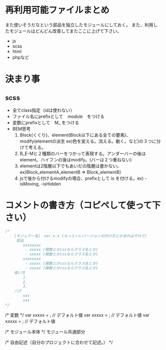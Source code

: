 # 再利用可能ファイルまとめ
また使いそうだなという部品を独立したモジュールにしておく。
また、利用したモジュールはどんどん改善してまたここに上げて下さい。

- js
- scss
- html
- phpなど

# 決まり事
## scss
- 全てclass指定（idは使わない）
- ファイル名にprefixとして　_module_　をつける
- 変数にprefixとして　M_ をつける
- BEM思考
    1. Block(くくり)、element(Block以下にある全ての要素)、modify(elementの派生 ex)色を変える。消える。動く。など)の３つに分けて考える。
    2. B_E-Mと２種類のバーをつかって表現する。アンダーバーの後はelement。ハイフンの後はmodify。(バーは２つ重ねない)
    3. elementは2階層以下でもあいだの階層は書かない。ex)Block_elementA_elementB => Block_elementB）
    4. jsで後から付けるmodifyの場合、prefixとして is を付ける。ex) -isMoving, -isHidden

# コメントの書き方（コピペして使って下さい）

```css
/*
    [モジュラー名]　ver.x.x (もっといいバージョンの付け方とかあればそれで)
     部品
        xxxxxxxx
         - xxxxx (関数とかcssならクラス名とか)
         - xxxxx (関数とかcssならクラス名とか)
        xxxxxxxx
         - xxxxx (関数とかcssならクラス名とか)
         - xxxxx (関数とかcssならクラス名とか)
    使い方
        1.
        2.
        3.
    バグ
        xxx
        xxx
*/
```

/* 変数 */
var xxxxx = ; // デフォルト値
var xxxxx = ; // デフォルト値
var xxxxx = ; // デフォルト値

/* モジュール本体 */
モジュール共通部分

/* 自由記述（自分のプロジェクトに合わせて記述。） */